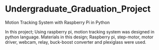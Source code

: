 # Undergraduate_Graduation_Project
 Motion Tracking System with Raspberry Pi in Python

 In this project; Using raspberry pi, motion tracking system was designed in python language. Materials in this design; Raspberry pi, step-motor, motor driver, webcam, relay, buck-boost converter and plexiglass were used.
 